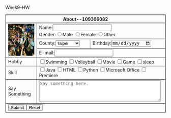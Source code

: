 Week9-HW
<!DOCTYPE html>
<html>
<head>
	<meta charset="utf-8">
	<meta name="viewport" content="width=device-width, initial-scale=1">
</head>
<body>

<table border=‘1’>
	<tr>
		<th colspan="3">About--109306082</th>
	</tr>
	<tr>
		<td rowspan="3"><img src="Sorrylive.jpg" width="100" height="100" alt="personal photo"></td>
		<td colspan="2">Name:<input type="text" name="name"><br>
			Gender:<input type="radio" name="Male">Male
			<input type="radio" name="Female">Female
			<input type="radio" name="Other">Other</td>
	</tr>
	<tr>
		<td>County:<select name="County">
			<option>Taipei</option>
			<option>Tainan</option>
			<option>Taichung</option>
			<option>Taoyuan</option>
			<option>Hualien</option>
		</select>
		</td>
		<td>Birthday:<input type="date" name="Birthday"></td>
	</tr>
	<tr>
		<td colspan="2">E-mail:<input type="mail" name="E-mail"></td>
	</tr>
	<tr>
		<td>Hobby</td>
		<td colspan="2"><input type="checkbox" name="Swimming">Swimming
			<input type="checkbox" name="Volleyball">Volleyball
			<input type="checkbox" name="Movie">Movie
			<input type="checkbox" name="Game">Game
			<input type="checkbox" name="sleep">sleep</td>
	</tr>
	<tr>
		<td>Skill</td>
		<td colspan="2"><input type="checkbox" name="Java">Java
			<input type="checkbox" name="HTML">HTML
			<input type="checkbox" name="Python">Python
			<input type="checkbox" name="Microsoft Office">Microsoft Office
			<input type="checkbox" name="Premiere">Premiere</td>
	</tr>
	<tr>
		<td>Say Something</td>
		<td colspan="2"><textarea name="saysth" rows="4" cols="45" placeholder="Say something here."></textarea></td>
	</tr>
	<tr>
		<td colspan="3"><input type="submit" name="submit"><input type="reset" name="reset"></td>
	</tr>
</table>

</body>
</html>
